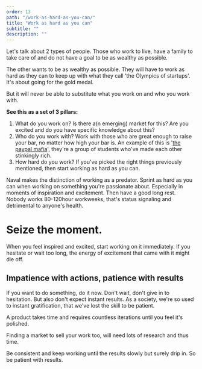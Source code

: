 ```yaml
---
order: 13
path: "/work-as-hard-as-you-can/"
title: "Work as hard as you can"
subtitle: ""
description: ""
---
```


Let's talk about 2 types of people. Those who work to live, have a family to take care of and do not have a goal to be as wealthy as possible.

The other wants to be as wealthy as possible. They will have to work as hard as they can to keep up with what they call 'the Olympics of startups'. It's about going for the gold medal.

But it will never be able to substitute what you work on and who you work with. 

**See this as a set of 3 pillars:**

1. What do you work on? Is there a(n emerging) market for this? Are you excited and do you have specific knowledge about this?
2. Who do you work with? Work with those who are great enough to raise your bar, no matter how high your bar is. An example of this is '[the paypal mafia](https://www.youtube.com/watch?v=nvQ4p82-D54)', they're a group of students who've made each other stinkingly rich.
3. How hard do you work? If you've picked the right things previously mentioned, then start working as hard as you can.

Naval makes the distinction of working as a predator. Sprint as hard as you can when working on something you're passionate about. Especially in moments of inspiration and excitement. Then have a good long rest. Nobody works 80-120hour workweeks, that's status signaling and detrimental to anyone's health.

# Seize the moment.

When you feel inspired and excited, start working on it immediately. If you hesitate or wait too long, the energy of excitement that came with it might die off.

## Impatience with actions, patience with results

If you want to do something, do it now. Don't wait, don't give in to hesitation. But also don't expect instant results. As a society, we're so used to instant gratification, that we've lost the skill to be patient.

A product takes time and requires countless iterations until you feel it's polished.

Finding a market to sell your work too, will need lots of research and thus time.

Be consistent and keep working until the results slowly but surely drip in. So be patient with results.